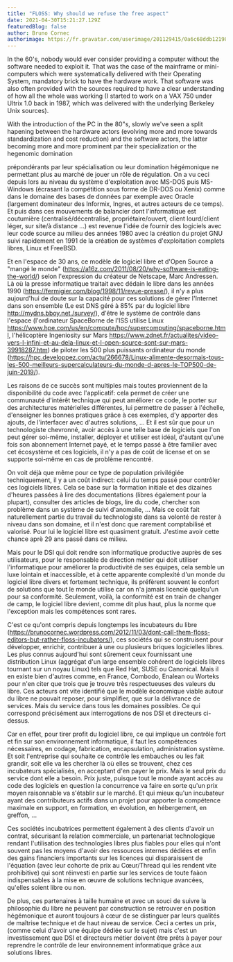 ```yaml
---
title: "FLOSS: Why should we refuse the free aspect"
date: 2021-04-30T15:21:27.129Z
featuredBlog: false
author: Bruno Cornec
authorimage: https://fr.gravatar.com/userimage/201129415/0a6c68ddb1219897b7479544e601b0c9.jpg
---
```

In the 60's, nobody would ever consider providing a computer without the software needed to exploit it. That was the case of the mainframe or mini-computers which were systematically delivered with their Operating System, mandatory brick to have the hardware work. That software was also often provided with the sources required tp have a clear understanding of how all the whole was working (I started to work on a VAX 750 under Ultrix 1.0 back in 1987, which was delivered with the underlying Berkeley Unix sources).

With the introduction of the PC in the 80"s, slowly we've seen a split hapening between the hardware actors (evolving more and more towards standardization and cost reduction) and the software actors, the latter becoming more and more prominent par their specialization or the hegenomic domination

prépondérants par leur spécialisation ou leur domination
hégémonique ne permettant plus au marché de jouer un rôle de régulation. On a vu ceci depuis lors au niveau du système d'exploitation avec MS-DOS puis MS-Windows (écrasant la compétition sous forme de DR-DOS ou Xenix) comme
dans le domaine des bases de données par exemple avec Oracle (largement dominateur des Informix, Ingres, et autres acteurs de ce temps). Et puis dans ces mouvements de balancier dont l'informatique est coutumière
(centralisé/décentralisé, propriétaire/ouvert, client lourd/client léger, sur site/à distance ...) est revenue l'idée de fournir des logiciels avec leur code source au milieu des années 1980 avec la création du projet GNU
suivi rapidement en 1991 de la création de systèmes d'exploitation complets libres, Linux et FreeBSD.

Et en l'espace de 30 ans, ce modèle de logiciel libre et d'Open Source a "mangé le monde" (https://a16z.com/2011/08/20/why-software-is-eating-the-world/) selon l'expression du créateur de Netscape, Marc Andressen. Là où la
presse informatique traitait avec dédain le libre dans les années 1990 (https://fermigier.com/blog/1998/11/revue-presse/), il n'y a plus aujourd'hui de doute sur la capacité pour ces solutions de gérer l'Internet dans son
ensemble (Le est DNS géré à 85% par du logiciel libre http://mydns.bboy.net./survey/), d'être le système de contrôle dans l'espace (l'ordinateur SpaceBorne de l'ISS utilise Linux
https://www.hpe.com/us/en/compute/hpc/supercomputing/spaceborne.html, l'hélicoptère Ingeniosity sur Mars https://www.zdnet.fr/actualites/video-vers-l-infini-et-au-dela-linux-et-l-open-source-sont-sur-mars-39918287.htm) de
piloter les 500 plus puissants ordinateur du monde (https://hpc.developpez.com/actu/266678/Linux-alimente-desormais-tous-les-500-meilleurs-supercalculateurs-du-monde-d-apres-le-TOP500-de-juin-2019/).

Les raisons de ce succès sont multiples mais toutes proviennent de la disponibilité du code avec l'applicatif: cela permet de créer une communauté d'intérêt technique qui peut améliorer ce code, le porter sur des architectures
matérielles différentes, lui permettre de passer à l'échelle, d'enseigner les bonnes pratiques grâce à ces exemples, d'y apporter des ajouts, de l'interfacer avec d'autres solutions, ... Et il est sûr que pour un technologiste
chevronné, avoir accès à une telle base de logiciels que l'on peut gérer soi-même, installer, déployer et utiliser est idéal, d'autant qu'une fois son abonnement Internet payé, et le temps passé à être familier avec cet
écosystème et ces logiciels, il n'y a pas de coût de license et on se supporte soi-même en cas de problème rencontré.

On voit déjà que même pour ce type de population privilégiée techniquement, il y a un coût indirect: celui du temps passé pour contrôler ces logiciels libres. Cela se base sur la formation initiale et des dizaines d'heures
passées à lire des documentations (libres également pour la plupart), consulter des articles de blogs, lire du code, chercher son problème dans un système de suivi d'anomalie, ... Mais ce coût fait naturellement partie du
travail du technologiste dans sa volonté de rester à niveau dans son domaine, et il n'est donc que rarement comptabilisé et valorisé. Pour lui le logiciel libre est quasiment gratuit. J'estime avoir cette chance aprè 29 ans
passé dans ce milieu.

Mais pour le DSI qui doit rendre son informatique productive auprès de ses utilisateurs, pour le responsable de direction métier qui doit utiliser l'informatique pour améliorer la productivité de ses équipes, cela semble un
luxe lointain et inaccessible, et à cette apparente complexité d'un monde du logiciel libre divers et fortement technique, ils préfèrent souvent le confort de solutions que tout le monde utilise car on n'a jamais licencié
quelqu'un pour sa conformité. Seulement, voilà, la conformité est en train de changer de camp, le logiciel libre devient, comme dit plus haut, plus la norme que l'exception mais les compétences sont rares.

C'est ce qu'ont compris depuis longtemps les incubateurs du libre (https://brunocornec.wordpress.com/2012/11/03/dont-call-them-floss-editors-but-rather-floss-incubators/), ces sociétés qui se construisent pour développer,
enrichir, contribuer à une ou plusieurs briques logicielles libres. Les plus connus aujourd'hui sont sûrement ceux fournissant une distribution Linux (aggrégat d'un large ensemble cohérent de logiciels libres tournant sur un
noyau Linux) tels que Red Hat, SUSE ou Canonical. Mais il en existe bien d'autres comme, en France, Combodo, Enalean ou Worteks pour n'en citer que trois que je trouve très respectueuses des valeurs du libre. Ces acteurs ont
vite identifié que le modèle économique viable autour du libre ne pouvait reposer, pour simplifier, que sur la délivrance de services. Mais du service dans tous les domaines possibles. Ce qui  correspond précisément aux
interrogations de nos DSI et directeurs ci-dessus.

Car en effet, pour tirer profit du logiciel libre, ce qui implique un contrôle fort et fin sur son environnement informatique, il faut les compétences nécessaires, en codage, fabrication, encapsulation, administration système.
Et soit l'entreprise qui souhaite ce contrôle les embauches ou les fait grandir, soit elle va les chercher là où elles se trouvent, chez ces incubateurs spécialisés, en acceptant d'en payer le prix. Mais le seul prix du
service dont elle a besoin. Prix juste, puisque tout le monde ayant accès au code des logiciels en question la concurrence va faire en sorte qu'un prix moyen raisonnable va s'établir sur le marché. Et qui mieux qu'un
incubateur ayant des contributeurs actifs dans un projet pour apporter la compétence maximale en support, en formation, en évolution, en hébergement, en greffon, ...

Ces sociétés incubatrices permettent également à des clients d'avoir un contrat, sécurisant la relation commerciale, un partenariat technologique rendant l'utilisation des technologies libres plus fiables pour elles qui n'ont
souvent pas les moyens d'avoir des ressources internes dédiées et enfin des gains financiers importants sur les licences qui disparaissent de l'équation (avec leur cohorte de prix au Cœur/Thread qui les rendent vite prohibitive) qui sont réinvesti en partie sur les services de toute faàon indispensables à la mise en œuvre de solutions technique avancées, qu'elles soient libre ou non.

De plus, ces partenaires à taille humaine et avec un souci de suivre la philosophie du libre ne peuvent par construction se retrouver en position hégémonique et auront toujours à cœur de se distinguer par leurs qualités de
maîtrise technique et de haut niveau de service. Ceci a certes un prix, (comme celui d'avoir une équipe dédiée sur le sujet) mais c'est un investissement que DSI et directeurs métier doivent être prêts à payer pour reprendre
le contrôle de leur environnement informatique grâce aux solutions libres.